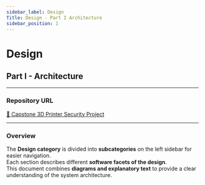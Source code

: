 ```yaml
---
sidebar_label: Design
Title: Design - Part I Architecture
sidebar_position: 1
---
```


# **Design**

## **Part I - Architecture**

---

### **Repository URL**

[🔗 Capstone 3D Printer Security Project](https://github.com/Capstone-Projects-2025-Spring/project-3d-printer-security)

---

### **Overview**
The **Design category** is divided into **subcategories** on the left sidebar for easier navigation.  
Each section describes different **software facets of the design**.  
This document combines **diagrams and explanatory text** to provide a clear understanding of the system architecture.

